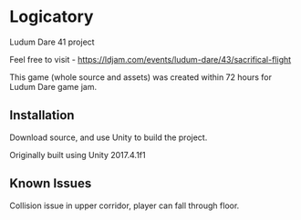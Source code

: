 # Logicatory
Ludum Dare 41 project

Feel free to visit - https://ldjam.com/events/ludum-dare/43/sacrifical-flight

This game (whole source and assets) was created within 72 hours for Ludum Dare game jam.

## Installation

Download source, and use Unity to build the project. 

Originally built using Unity 2017.4.1f1

## Known Issues

Collision issue in upper corridor, player can fall through floor.
